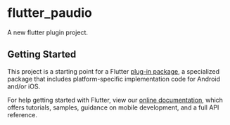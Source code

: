 # flutter_paudio

A new flutter plugin project.

## Getting Started

This project is a starting point for a Flutter
[plug-in package](https://flutter.io/developing-packages/),
a specialized package that includes platform-specific implementation code for
Android and/or iOS.

For help getting started with Flutter, view our 
[online documentation](https://flutter.io/docs), which offers tutorials, 
samples, guidance on mobile development, and a full API reference.
